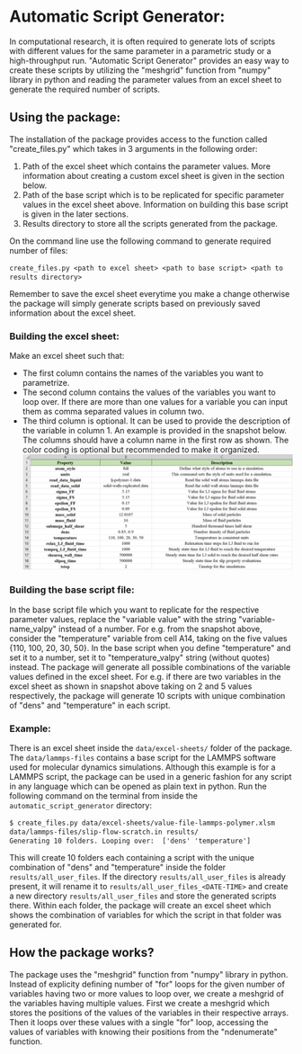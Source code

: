 # Automatic Script Generator:
In computational research, it is often required to generate lots of scripts with different values for the same parameter in a parametric study or a high-throughput run. "Automatic Script Generator" provides an easy way to create these scripts by utilizing the "meshgrid" function from "numpy" library in python and reading the parameter values from an excel sheet to generate the required number of scripts.

## Using the package:
The installation of the package provides access to the function called "create_files.py" which takes in 3 arguments in the following order:
1. Path of the excel sheet which contains the parameter values. More information about creating a custom excel sheet is given in the section below.
2. Path of the base script which is to be replicated for specific parameter values in the excel sheet above. Information on building this base script is given in the later sections.
3. Results directory to store all the scripts generated from the package.

On the command line use the following command to generate required number of files:
    
    create_files.py <path to excel sheet> <path to base script> <path to results directory>

Remember to save the excel sheet everytime you make a change otherwise the package will simply generate scripts based on previously saved information about the excel sheet.

### Building the excel sheet:
Make an excel sheet such that:
- The first column contains the names of the variables you want to parametrize.
- The second column contains the values of the variables you want to loop over. If there are more than one values for a variable you can input them as comma separated values in column two.
- The third column is optional. It can be used to provide the description of the variable in column 1.
An example is provided in the snapshot below. The columns should have a column name in the first row as shown. The color coding is optional but recommended to make it organized.
![Excel-sheet-screenshot](images-readme/excel-sheet.PNG)

### Building the base script file:
In the base script file which you want to replicate for the respective parameter values, replace the "variable value" with the string
"variable-name_valpy" instead of a number. For e.g. from the snapshot above, consider the "temperature" variable from cell A14, taking on the five values {110, 100, 20, 30, 50}. In the base script when you define "temperature" and set it to a number, set it to "temperature_valpy" string (without quotes) instead.
The package will generate all possible combinations of the variable values defined in the excel sheet. For e.g. if there are two variables in the excel sheet as shown in snapshot above taking on 2 and 5 values respectively, the package will generate 10 scripts with unique combination of "dens" and "temperature" in each script.

### Example:
There is an excel sheet inside the `data/excel-sheets/` folder of the package. The `data/lammps-files` contains a base script for the LAMMPS software used for molecular dynamics simulations. Although this example is for a LAMMPS script, the package can be used in a generic fashion for any script in any language which can be opened as plain text in python. Run the following command on the terminal from inside the `automatic_script_generator` directory:

    $ create_files.py data/excel-sheets/value-file-lammps-polymer.xlsm data/lammps-files/slip-flow-scratch.in results/
    Generating 10 folders. Looping over:  ['dens' 'temperature']

This will create 10 folders each containing a script with the unique combination of "dens" and "temperature" inside the folder `results/all_user_files`. If the directory `results/all_user_files` is already present, it will rename it to `results/all_user_files_<DATE-TIME>` and create a new directory `results/all_user_files` and store the generated scripts there. Within each folder, the package will create an excel sheet which shows the combination of variables for which the script in that folder was generated for.


## How the package works?
The package uses the "meshgrid" function from "numpy" library in python. Instead of explicity defining number of "for" loops for the given number of variables having two or more values to loop over, we create a meshgrid of the variables having multiple values. First we create a meshgrid which stores the positions of the values of the variables in their respective arrays. Then it loops over these values with a single "for" loop, accessing the values of variables with knowing their positions from the "ndenumerate" function.
